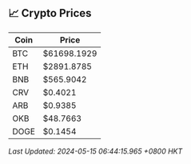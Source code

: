 ## 📈 Crypto Prices

| Coin | Price |
| ---- | ----- |
| BTC | $61698.1929 |
| ETH | $2891.8785 |
| BNB | $565.9042 |
| CRV | $0.4021 |
| ARB | $0.9385 |
| OKB | $48.7663 |
| DOGE | $0.1454 |

_Last Updated: 2024-05-15 06:44:15.965 +0800 HKT_